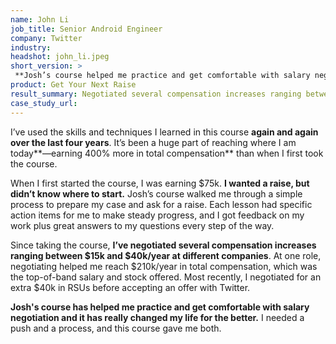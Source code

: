 ```yaml
---
name: John Li
job_title: Senior Android Engineer
company: Twitter
industry: 
headshot: john_li.jpeg
short_version: >
 **Josh’s course helped me practice and get comfortable with salary negotiation and has really changed my life for the better.** I needed a push and a process, and this course gave me both. When I started the course, I was earning $75k. I’ve used what I learned in this course again and again over the last four years to **negotiate several compensation increases ranging between $15k and $40k/year**. It’s been a huge part of reaching where I am today—**earning 400% more in total compensation** than when I first took the course.
product: Get Your Next Raise
result_summary: Negotiated several compensation increases ranging between $15k and $40k/year.
case_study_url: 
---
```


I’ve used the skills and techniques I learned in this course **again and again over the last four years**. It’s been a huge part of reaching where I am today**—earning 400% more in total compensation** than when I first took the course.

When I first started the course, I was earning $75k. **I wanted a raise, but didn’t know where to start.** Josh’s course walked me through a simple process to prepare my case and ask for a raise. Each lesson had specific action items for me to make steady progress, and I got feedback on my work plus great answers to my questions every step of the way.

Since taking the course, **I’ve negotiated several compensation increases ranging between $15k and $40k/year at different companies**. At one role, negotiating helped me reach $210k/year in total compensation, which was the top-of-band salary and stock offered. Most recently, I negotiated for an extra $40k in RSUs before accepting an offer with Twitter.

**Josh's course has helped me practice and get comfortable with salary negotiation and it has really changed my life for the better.** I needed a push and a process, and this course gave me both.